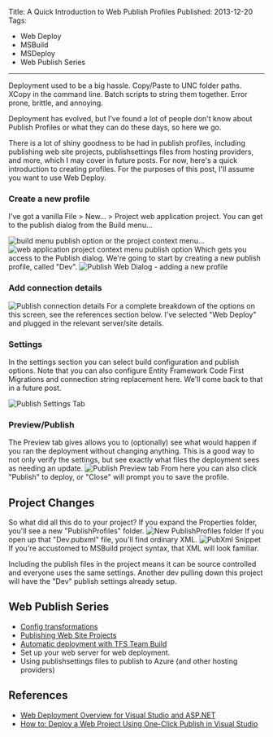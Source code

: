 Title: A Quick Introduction to Web Publish Profiles
Published: 2013-12-20
Tags: 
 - Web Deploy
 - MSBuild
 - MSDeploy
 - Web Publish Series
---
Deployment used to be a big hassle. Copy/Paste to UNC folder paths. XCopy in the command line. Batch scripts to string them together. Error prone, brittle, and annoying. 

Deployment has evolved, but I've found a lot of people don't know about Publish Profiles or what they can do these days, so here we go.

There is a lot of shiny goodness to be had in publish profiles, including publishing web site projects, publishsettings files from hosting providers, and more, which I may cover in future posts. For now, here's a quick introduction to creating profiles. For the purposes of this post, I'll assume you want to use Web Deploy.

### Create a new profile
I've got a vanilla File > New... > Project web application project. You can get to the publish dialog from the Build menu...

![build menu publish option](/content/images/2013/Dec/BuildMenu.PNG)
 or the project context menu...
![web application project context menu publish option](/content/images/2013/Dec/PublishDialog.PNG)
Which gets you access to the Publish dialog. We're going to start by creating a new publish profile, called "Dev".
![Publish Web Dialog - adding a new profile](/content/images/2013/Dec/PublishDialogWindow.PNG)

### Add connection details
![Publish connection details](/content/images/2013/Dec/PublishConnection.PNG)
For a complete breakdown of the options on this screen, see the references section below. I've selected "Web Deploy" and plugged in the relevant server/site details.

### Settings
In the settings section you can select build configuration and publish options. Note that you can also configure Entity Framework Code First Migrations and connection string replacement here.  We'll come back to that in a future post.

![Publish Settings Tab](/content/images/2013/Dec/PublishSettings.PNG)

### Preview/Publish
The Preview tab gives allows you to (optionally) see what would happen if you ran the deployment without changing anything. This is a good way to not only verify the settings, but see exactly what files the deployment sees as needing an update.
![Publish Preview tab](/content/images/2013/Dec/PublishPreview.PNG)
From here you can also click "Publish" to deploy, or "Close" will prompt you to save the profile.

## Project Changes
So what did all this do to your project? If you expand the Properties folder, you'll see a new "PublishProfiles" folder.
![New PublishProfiles folder](/content/images/2013/Dec/ProjectChanges.PNG)
If you open up that "Dev.pubxml" file, you'll find ordinary XML.
![PubXml Snippet](/content/images/2013/Dec/pubxml.PNG)
If you're accustomed to MSBuild project syntax, that XML will look familiar.

Including the publish files in the project means it can be source controlled and everyone uses the same settings. Another dev pulling down this project will have the "Dev" publish settings already setup.

## Web Publish Series
+ [Config transformations](http://awaitwisdom.com/publish-profile-config-transform/) 
+ [Publishing Web Site Projects](http://awaitwisdom.com/publishing-website-projects)
+ [Automatic deployment with TFS Team Build](http://awaitwisdom.com/automatic-web-deployment-with-tfs-team-build)
+ Set up your web server for web deployment.
+ Using publishsettings files to publish to Azure (and other hosting providers)

## References
* [Web Deployment Overview for Visual Studio and ASP.NET](http://msdn.microsoft.com/en-us/library/dd394698.aspx)
* [How to: Deploy a Web Project Using One-Click Publish in Visual Studio](http://msdn.microsoft.com/en-us/library/dd465337.aspx)



















